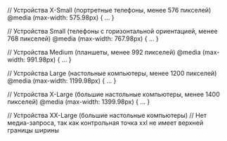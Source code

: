 


// Устройства X-Small (портретные телефоны, менее 576 пикселей)
@media (max-width: 575.98px) { ... }

// Устройства Small (телефоны с горизонтальной ориентацией, менее 768 пикселей)
@media (max-width: 767.98px) { ... }

// Устройства Medium (планшеты, менее 992 пикселей)
@media (max-width: 991.98px) { ... }

// Устройства Large (настольные компьютеры, менее 1200 пикселей)
@media (max-width: 1199.98px) { ... }

// Устройства X-Large (большие настольные компьютеры, менее 1400 пикселей)
@media (max-width: 1399.98px) { ... }

// Устройства XX-Large (большие настольные компьютеры)
// Нет медиа-запроса, так как контрольная точка xxl не имеет верхней границы ширины